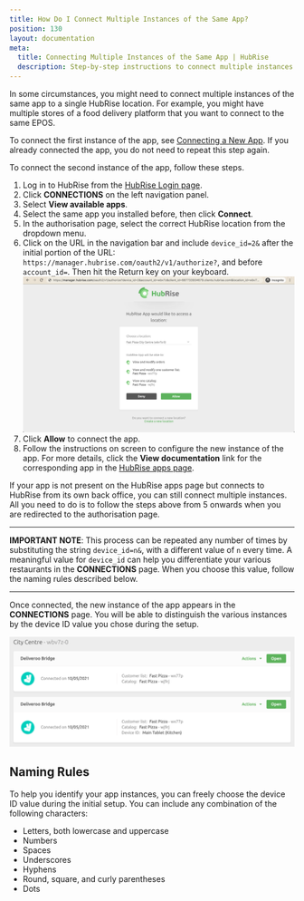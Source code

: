 ```yaml
---
title: How Do I Connect Multiple Instances of the Same App?
position: 130
layout: documentation
meta:
  title: Connecting Multiple Instances of the Same App | HubRise
  description: Step-by-step instructions to connect multiple instances of the same app to a single HubRise location. Feature mainly used to connect food delivery platforms.
---
```


In some circumstances, you might need to connect multiple instances of the same app to a single HubRise location. For example, you might have multiple stores of a food delivery platform that you want to connect to the same EPOS.

To connect the first instance of the app, see [Connecting a New App](/docs/connections#connecting-a-new-app). If you already connected the app, you do not need to repeat this step again.

To connect the second instance of the app, follow these steps.

1. Log in to HubRise from the [HubRise Login page](https://manager.hubrise.com/login).
1. Click **CONNECTIONS** on the left navigation panel.
1. Select **View available apps**.
1. Select the same app you installed before, then click **Connect**.
1. In the authorisation page, select the correct HubRise location from the dropdown menu.
1. Click on the URL in the navigation bar and include `device_id=2&` after the initial portion of the URL: `https://manager.hubrise.com/oauth2/v1/authorize?`, and before `account_id=`. Then hit the Return key on your keyboard.
   ![Authorisation page with URL including the `device_id=2&` string.](../../images/066-en-autorisation-page-device-id.png)
1. Click **Allow** to connect the app.
1. Follow the instructions on screen to configure the new instance of the app. For more details, click the **View documentation** link for the corresponding app in the [HubRise apps page](/apps).

If your app is not present on the HubRise apps page but connects to HubRise from its own back office, you can still connect multiple instances. All you need to do is to follow the steps above from 5 onwards when you are redirected to the authorisation page.

---

**IMPORTANT NOTE**: This process can be repeated any number of times by substituting the string `device_id=n&`, with a different value of `n` every time. A meaningful value for `device_id` can help you differentiate your various restaurants in the **CONNECTIONS** page. When you choose this value, follow the naming rules described below.

---

Once connected, the new instance of the app appears in the **CONNECTIONS** page.
You will be able to distinguish the various instances by the device ID value you chose during the setup.

![Multiple instances of the same app can be distinguished by the device ID value.](../../images/067-en-multiple-apps-device-id.png)

## Naming Rules

To help you identify your app instances, you can freely choose the device ID value during the initial setup.
You can include any combination of the following characters:

- Letters, both lowercase and uppercase
- Numbers
- Spaces
- Underscores
- Hyphens
- Round, square, and curly parentheses
- Dots